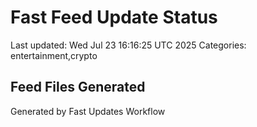 # Fast Feed Update Status
Last updated: Wed Jul 23 16:16:25 UTC 2025
Categories: entertainment,crypto

## Feed Files Generated

Generated by Fast Updates Workflow
